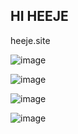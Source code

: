 

## HI HEEJE  
heeje.site

![image](https://user-images.githubusercontent.com/84891687/152995625-73da7750-f8d8-488d-b7ee-074a44f0d77c.png)

![image](https://user-images.githubusercontent.com/84891687/152995718-ea2be03e-b161-4d08-9133-a8f2aba3a766.png)

![image](https://user-images.githubusercontent.com/84891687/152995780-5326a886-efc0-4337-98ca-dff97a5ec492.png)

![image](https://user-images.githubusercontent.com/84891687/152995885-8445481a-6257-404a-98e6-fa4e070a387f.png)
